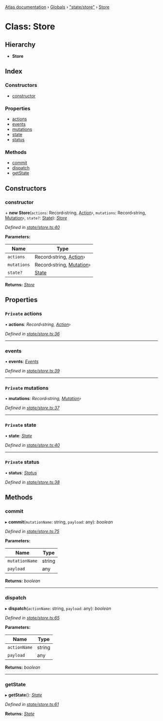 [Atlas documentation](../README.md) › [Globals](../globals.md) › ["state/store"](../modules/_state_store_.md) › [Store](_state_store_.store.md)

# Class: Store

## Hierarchy

* **Store**

## Index

### Constructors

* [constructor](_state_store_.store.md#constructor)

### Properties

* [actions](_state_store_.store.md#private-actions)
* [events](_state_store_.store.md#events)
* [mutations](_state_store_.store.md#private-mutations)
* [state](_state_store_.store.md#private-state)
* [status](_state_store_.store.md#private-status)

### Methods

* [commit](_state_store_.store.md#commit)
* [dispatch](_state_store_.store.md#dispatch)
* [getState](_state_store_.store.md#getstate)

## Constructors

###  constructor

\+ **new Store**(`actions`: Record‹string, [Action](../modules/_state_actions_.md#action)›, `mutations`: Record‹string, [Mutation](../modules/_state_mutations_.md#mutation)›, `state?`: [State](../modules/_state_store_.md#state)): *[Store](_state_store_.store.md)*

*Defined in [state/store.ts:40](https://github.com/chronark/atlas/blob/0720030/src/state/store.ts#L40)*

**Parameters:**

Name | Type |
------ | ------ |
`actions` | Record‹string, [Action](../modules/_state_actions_.md#action)› |
`mutations` | Record‹string, [Mutation](../modules/_state_mutations_.md#mutation)› |
`state?` | [State](../modules/_state_store_.md#state) |

**Returns:** *[Store](_state_store_.store.md)*

## Properties

### `Private` actions

• **actions**: *Record‹string, [Action](../modules/_state_actions_.md#action)›*

*Defined in [state/store.ts:36](https://github.com/chronark/atlas/blob/0720030/src/state/store.ts#L36)*

___

###  events

• **events**: *[Events](_state_events_.events.md)*

*Defined in [state/store.ts:39](https://github.com/chronark/atlas/blob/0720030/src/state/store.ts#L39)*

___

### `Private` mutations

• **mutations**: *Record‹string, [Mutation](../modules/_state_mutations_.md#mutation)›*

*Defined in [state/store.ts:37](https://github.com/chronark/atlas/blob/0720030/src/state/store.ts#L37)*

___

### `Private` state

• **state**: *[State](../modules/_state_store_.md#state)*

*Defined in [state/store.ts:40](https://github.com/chronark/atlas/blob/0720030/src/state/store.ts#L40)*

___

### `Private` status

• **status**: *[Status](../enums/_state_store_.status.md)*

*Defined in [state/store.ts:38](https://github.com/chronark/atlas/blob/0720030/src/state/store.ts#L38)*

## Methods

###  commit

▸ **commit**(`mutationName`: string, `payload`: any): *boolean*

*Defined in [state/store.ts:75](https://github.com/chronark/atlas/blob/0720030/src/state/store.ts#L75)*

**Parameters:**

Name | Type |
------ | ------ |
`mutationName` | string |
`payload` | any |

**Returns:** *boolean*

___

###  dispatch

▸ **dispatch**(`actionName`: string, `payload`: any): *boolean*

*Defined in [state/store.ts:65](https://github.com/chronark/atlas/blob/0720030/src/state/store.ts#L65)*

**Parameters:**

Name | Type |
------ | ------ |
`actionName` | string |
`payload` | any |

**Returns:** *boolean*

___

###  getState

▸ **getState**(): *[State](../modules/_state_store_.md#state)*

*Defined in [state/store.ts:61](https://github.com/chronark/atlas/blob/0720030/src/state/store.ts#L61)*

**Returns:** *[State](../modules/_state_store_.md#state)*
